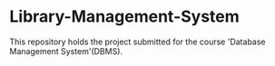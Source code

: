 # Library-Management-System
This repository holds the project submitted for the course 'Database Management System'(DBMS).
